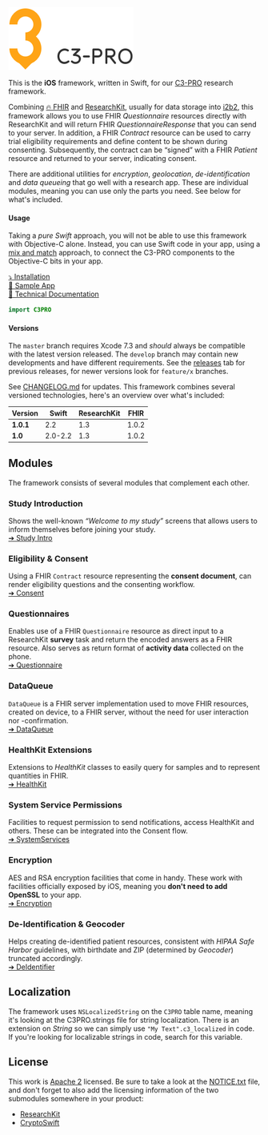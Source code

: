 <img src="./assets/Logo.png" srcset="./assets/Logo@2x.png 2x, ./assets/Logo@3x.png 3x" alt="C3-PRO">

This is the **iOS** framework, written in Swift, for our [C3-PRO][] research framework.

Combining [🔥 FHIR][fhir] and [ResearchKit][], usually for data storage into [i2b2][], this framework allows you to use FHIR _Questionnaire_ resources directly with ResearchKit and will return FHIR _QuestionnaireResponse_ that you can send to your server.
In addition, a FHIR _Contract_ resource can be used to carry trial eligibility requirements and define content to be shown during consenting.
Subsequently, the contract can be “signed” with a FHIR _Patient_ resource and returned to your server, indicating consent.

There are additional utilities for _encryption_, _geolocation_, _de-identification_ and _data queueing_ that go well with a research app.
These are individual modules, meaning you can use only the parts you need.
See below for what's included.

#### Usage

Taking a _pure Swift_ approach, you will not be able to use this framework with Objective-C alone.
Instead, you can use Swift code in your app, using a [mix and match][mix-match] approach, to connect the C3-PRO components to the Objective-C bits in your app.

[⤵️ Installation](INSTALL.md)  
[📱 Sample App][sample app]  
[📖 Technical Documentation][docs]

```swift
import C3PRO
```


#### Versions

The `master` branch requires Xcode 7.3 and _should_ always be compatible with the latest version released.
The `develop` branch may contain new developments and have different requirements.
See the [releases](releases) tab for previous releases, for newer versions look for `feature/x` branches.

See [CHANGELOG.md](./CHANGELOG.md) for updates.
This framework combines several versioned technologies, here's an overview over what's included:

   Version |   Swift | ResearchKit |  FHIR
-----------|---------|-------------|------
 **1.0.1** |     2.2 |         1.3 | 1.0.2
   **1.0** | 2.0-2.2 |         1.3 | 1.0.2


Modules
-------

The framework consists of several modules that complement each other.

### Study Introduction

Shows the well-known _“Welcome to my study”_ screens that allows users to inform themselves before joining your study.  
[➔ Study Intro](./Sources/StudyIntro/)

### Eligibility & Consent

Using a FHIR `Contract` resource representing the **consent document**, can render eligibility questions and the consenting workflow.  
[➔ Consent](./Sources/Consent/)

### Questionnaires

Enables use of a FHIR `Questionnaire` resource as direct input to a ResearchKit **survey** task and return the encoded answers as a FHIR resource.
Also serves as return format of **activity data** collected on the phone.  
[➔ Questionnaire](./Sources/Questionnaire/)

### DataQueue

`DataQueue` is a FHIR server implementation used to move FHIR resources, created on device, to a FHIR server, without the need for user interaction nor -confirmation.  
[➔ DataQueue](./Sources/DataQueue/)

### HealthKit Extensions

Extensions to _HealthKit_ classes to easily query for samples and to represent quantities in FHIR.  
[➔ HealthKit](./Sources/HealthKit/)

### System Service Permissions

Facilities to request permission to send notifications, access HealthKit and others.
These can be integrated into the Consent flow.  
[➔ SystemServices](./Sources/SystemServices)

### Encryption

AES and RSA encryption facilities that come in handy.
These work with facilities officially exposed by iOS, meaning you **don't need to add OpenSSL** to your app.  
[➔ Encryption](./Sources/Encryption/)

### De-Identification & Geocoder

Helps creating de-identified patient resources, consistent with _HIPAA Safe Harbor_ guidelines, with birthdate and ZIP (determined by _Geocoder_) truncated accordingly.  
[➔ DeIdentifier](./Sources/DeIdentifier/)


Localization
------------

The framework uses `NSLocalizedString` on the `C3PRO` table name, meaning it's looking at the C3PRO.strings file for string localization.
There is an extension on _String_ so we can simply use `"My Text".c3_localized` in code.
If you're looking for localizable strings in code, search for this variable.


License
-------

This work is [Apache 2](./LICENSE.txt) licensed.
Be sure to take a look at the [NOTICE.txt](./NOTICE.txt) file, and don't forget to also add the licensing information of the two submodules somewhere in your product:

- [ResearchKit](./ResearchKit/LICENSE)
- [CryptoSwift](./CryptoSwift/LICENSE)


[C3-PRO]: http://c3-pro.org
[fhir]: http://hl7.org/fhir/
[researchkit]: http://researchkit.github.io
[i2b2]: https://www.i2b2.org
[mix-match]: https://developer.apple.com/library/ios/documentation/Swift/Conceptual/BuildingCocoaApps/MixandMatch.html
[sample app]: https://github.com/chb/c3-pro-demo-ios
[docs]: http://chb.github.io/c3-pro-ios-framework/
